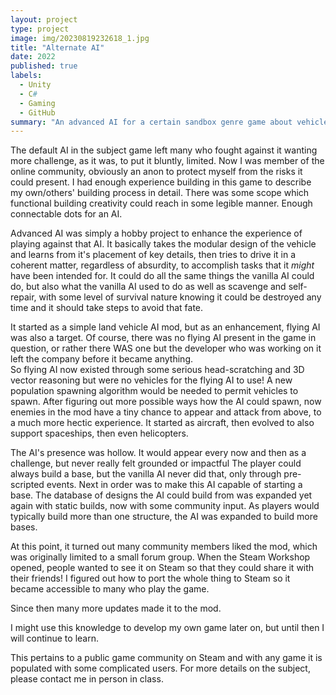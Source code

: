 ```yaml
---
layout: project
type: project
image: img/20230819232618_1.jpg
title: "Alternate AI"
date: 2022
published: true
labels:
  - Unity
  - C#
  - Gaming
  - GitHub
summary: "An advanced AI for a certain sandbox genre game about vehicles."
---
```


The default AI in the subject game left many who fought against it wanting more challenge, as it was, to put it bluntly, limited.
Now I was member of the online community, obviously an anon to protect myself from the risks it could present.  I had enough experience building in this game to describe my own/others' building process in detail.  There was some scope which functional building creativity could reach in some legible manner.
Enough connectable dots for an AI.

Advanced AI was simply a hobby project to enhance the experience of playing against that AI.
It basically takes the modular design of the vehicle and learns from it's placement of key details, then tries to drive it in a coherent matter, regardless of absurdity, to accomplish tasks that it *might* have been intended for.
It could do all the same things the vanilla AI could do, but also what the vanilla AI used to do as well as scavenge and self-repair, with some level of survival nature knowing it could be destroyed any time and it should take steps to avoid that fate.

It started as a simple land vehicle AI mod, but as an enhancement, flying AI was also a target.
Of course, there was no flying AI present in the game in question, or rather there WAS one but the developer who was working on it left the company before it became anything.  
So flying AI now existed through some serious head-scratching and 3D vector reasoning but were no vehicles for the flying AI to use!
A new population spawning algorithm would be needed to permit vehicles to spawn.  After figuring out more possible ways how the AI could spawn, now enemies in the mod have a tiny chance to appear and attack from above, to a much more hectic experience.
It started as aircraft, then evolved to also support spaceships, then even helicopters.

The AI's presence was hollow.  It would appear every now and then as a challenge, but never really felt grounded or impactful
The player could always build a base, but the vanilla AI never did that, only through pre-scripted events.  Next in order was to make this AI capable of starting a base.  The database of designs the AI could build from was expanded yet again with static builds, now with some community input.  As players would typically build more than one structure, the AI was expanded to build more bases.

At this point, it turned out many community members liked the mod, which was originally limited to a small forum group.  When the Steam Workshop opened, people wanted to see it on Steam so that they could share it with their friends!  I figured out how to port the whole thing to Steam so it became accessible to many who play the game.

Since then many more updates made it to the mod.

I might use this knowledge to develop my own game later on, but until then I will continue to learn.

This pertains to a public game community on Steam and with any game it is populated with some complicated users.
For more details on the subject, please contact me in person in class.
